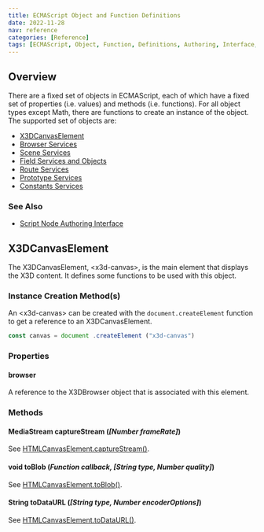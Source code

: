 ```yaml
---
title: ECMAScript Object and Function Definitions
date: 2022-11-28
nav: reference
categories: [Reference]
tags: [ECMAScript, Object, Function, Definitions, Authoring, Interface, Overview]
---
```

## Overview

There are a fixed set of objects in ECMAScript, each of which have a fixed set of properties (i.e. values) and methods (i.e. functions). For all object types except Math, there are functions to create an instance of the object. The supported set of objects are:

* [X3DCanvasElement](#x3dcanvaselement)
* [Browser Services](/x_ite/reference/browser-services/)
* [Scene Services](/x_ite/reference/scene-services/)
* [Field Services and Objects](/x_ite/reference/field-services-and-objects/)
* [Route Services](/x_ite/reference/route-services/)
* [Prototype Services](/x_ite/reference/prototype-services/)
* [Constants Services](/x_ite/reference/constants-services/)

### See Also

* [Script Node Authoring Interface](/x_ite/reference/script-node-authoring-interface/)

## X3DCanvasElement

The X3DCanvasElement, \<x3d-canvas\>, is the main element that displays the X3D content. It defines some functions to be used with this object.

### Instance Creation Method\(s\)

An \<x3d-canvas\> can be created with the `document.createElement` function to get a reference to an X3DCanvasElement.

```js
const canvas = document .createElement ("x3d-canvas")
```

### Properties

#### **browser**

A reference to the X3DBrowser object that is associated with this element.

### Methods

#### MediaStream **captureStream** (*[Number frameRate]*)

See [HTMLCanvasElement.captureStream()](https://developer.mozilla.org/en-US/docs/Web/API/HTMLCanvasElement/captureStream).

#### void **toBlob** (*Function callback, [String type, Number quality]*)

See [HTMLCanvasElement.toBlob()](https://developer.mozilla.org/en-US/docs/Web/API/HTMLCanvasElement/toBlob).

#### String **toDataURL** (*[String type, Number encoderOptions]*)

See [HTMLCanvasElement.toDataURL()](https://developer.mozilla.org/en-US/docs/Web/API/HTMLCanvasElement/toDataURL).
